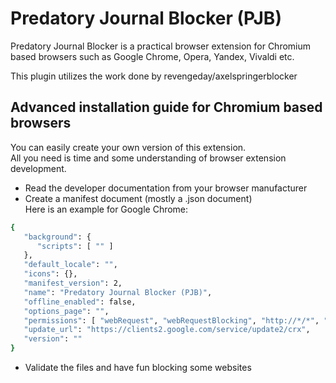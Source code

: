 # Predatory Journal Blocker (PJB)
Predatory Journal Blocker is a practical browser extension for Chromium based browsers such as Google Chrome, Opera, Yandex, Vivaldi etc.

This plugin utilizes the work done by revengeday/axelspringerblocker

## Advanced installation guide for Chromium based browsers 
You can easily create your own version of this extension.  
All you need is time and some understanding of browser extension development.  
-  Read the developer documentation from your browser manufacturer
-  Create a manifest document (mostly a .json document)  
Here is an example for Google Chrome:
```sh
{
   "background": {
      "scripts": [ "" ]
   },
   "default_locale": "",
   "icons": {},
   "manifest_version": 2,
   "name": "Predatory Journal Blocker (PJB)",
   "offline_enabled": false,
   "options_page": "",
   "permissions": [ "webRequest", "webRequestBlocking", "http://*/*", "https://*/*" ],
   "update_url": "https://clients2.google.com/service/update2/crx",
   "version": ""
}
```
-  Validate the files and have fun blocking some websites
